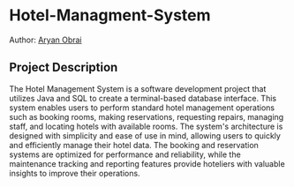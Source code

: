 # Hotel-Managment-System

Author: [Aryan Obrai](https://github.com/Ares278)

## Project Description

The Hotel Management System is a software development project that utilizes Java and SQL to create a terminal-based database interface. This system enables users to perform standard hotel management operations such as booking rooms, making reservations, requesting repairs, managing staff, and locating hotels with available rooms. The system's architecture is designed with simplicity and ease of use in mind, allowing users to quickly and efficiently manage their hotel data. The booking and reservation systems are optimized for performance and reliability, while the maintenance tracking and reporting features provide hoteliers with valuable insights to improve their operations.


